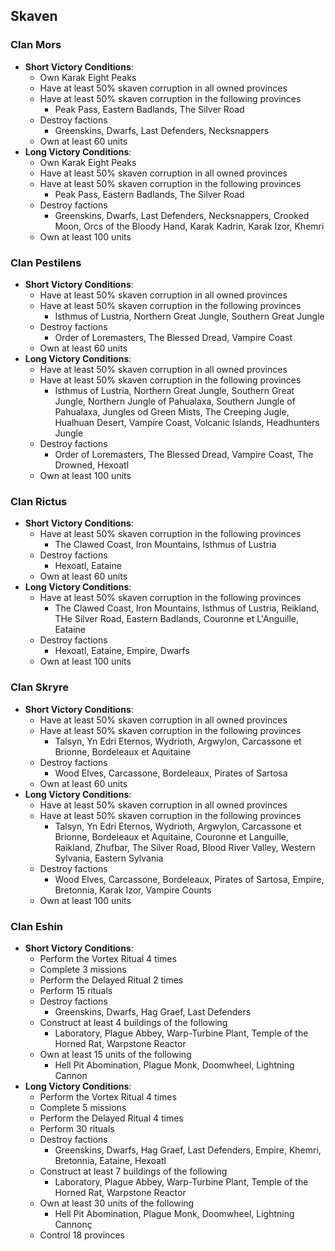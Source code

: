 ## Skaven

### Clan Mors

* **Short Victory Conditions**:
	* Own Karak Eight Peaks
	* Have at least 50% skaven corruption in all owned provinces
	* Have at least 50% skaven corruption in the following provinces
	    * Peak Pass, Eastern Badlands, The Silver Road
	* Destroy factions
	    * Greenskins, Dwarfs, Last Defenders, Necksnappers
	* Own at least 60 units
* **Long Victory Conditions**:
	* Own Karak Eight Peaks
	* Have at least 50% skaven corruption in all owned provinces
	* Have at least 50% skaven corruption in the following provinces
	    * Peak Pass, Eastern Badlands, The Silver Road
	* Destroy factions
	    * Greenskins, Dwarfs, Last Defenders, Necksnappers, Crooked Moon, Orcs of the Bloody Hand, Karak Kadrin, Karak
	    Izor, Khemri
	* Own at least 100 units

### Clan Pestilens

* **Short Victory Conditions**:
	* Have at least 50% skaven corruption in all owned provinces
	* Have at least 50% skaven corruption in the following provinces
	    * Isthmus of Lustria, Northern Great Jungle, Southern Great Jungle
	* Destroy factions
	    * Order of Loremasters, The Blessed Dread, Vampire Coast
	* Own at least 60 units
* **Long Victory Conditions**:
	* Have at least 50% skaven corruption in all owned provinces
	* Have at least 50% skaven corruption in the following provinces
	    * Isthmus of Lustria, Northern Great Jungle, Southern Great Jungle, Northern Jungle of Pahualaxa, Southern 
	    Jungle of Pahualaxa, Jungles od Green Mists, The Creeping Jugle, Hualhuan Desert, Vampire Coast, Volcanic
	    Islands, Headhunters Jungle
	* Destroy factions
	    * Order of Loremasters, The Blessed Dread, Vampire Coast, The Drowned, Hexoatl
	* Own at least 100 units

### Clan Rictus

* **Short Victory Conditions**:
	* Have at least 50% skaven corruption in the following provinces
	    * The Clawed Coast, Iron Mountains, Isthmus of Lustria
	* Destroy factions
	    * Hexoatl, Eataine
	* Own at least 60 units
* **Long Victory Conditions**:
	* Have at least 50% skaven corruption in the following provinces
	    * The Clawed Coast, Iron Mountains, Isthmus of Lustria, Reikland, THe Silver Road, Eastern Badlands, Couronne et
	    L'Anguille, Eataine
	* Destroy factions
	    * Hexoatl, Eataine, Empire, Dwarfs
	* Own at least 100 units

### Clan Skryre

* **Short Victory Conditions**:
	* Have at least 50% skaven corruption in all owned provinces
	* Have at least 50% skaven corruption in the following provinces
	    * Talsyn, Yn Edri Eternos, Wydrioth, Argwylon, Carcassone et Brionne, Bordeleaux et Aquitaine
	* Destroy factions
	    * Wood Elves, Carcassone, Bordeleaux, Pirates of Sartosa
	* Own at least 60 units
* **Long Victory Conditions**:
	* Have at least 50% skaven corruption in all owned provinces
	* Have at least 50% skaven corruption in the following provinces
	    * Talsyn, Yn Edri Eternos, Wydrioth, Argwylon, Carcassone et Brionne, Bordeleaux et Aquitaine, Couronne et 
	    Languille, Raikland, Zhufbar, The Silver Road, Blood River Valley, Western Sylvania, Eastern Sylvania
	* Destroy factions
	    * Wood Elves, Carcassone, Bordeleaux, Pirates of Sartosa, Empire, Bretonnia, Karak Izor, Vampire Counts
	* Own at least 100 units

### Clan Eshin

* **Short Victory Conditions**:
	* Perform the Vortex Ritual 4 times
	* Complete 3 missions
	* Perform the Delayed Ritual 2 times
	* Perform 15 rituals
	* Destroy factions
	    * Greenskins, Dwarfs, Hag Graef, Last Defenders
	* Construct at least 4 buildings of the following
	    * Laboratory, Plague Abbey, Warp-Turbine Plant, Temple of the Horned Rat, Warpstone Reactor
	* Own at least 15 units of the following
	    * Hell Pit Abomination, Plague Monk, Doomwheel, Lightning Cannon
* **Long Victory Conditions**:
	* Perform the Vortex Ritual 4 times
	* Complete 5 missions
	* Perform the Delayed Ritual 4 times
	* Perform 30 rituals
	* Destroy factions
	    * Greenskins, Dwarfs, Hag Graef, Last Defenders, Empire, Khemri, Bretonnia, Eataine, Hexoatl
	* Construct at least 7 buildings of the following
	    * Laboratory, Plague Abbey, Warp-Turbine Plant, Temple of the Horned Rat, Warpstone Reactor
	* Own at least 30 units of the following
	    * Hell Pit Abomination, Plague Monk, Doomwheel, Lightning Cannonç
	* Control 18 provinces
